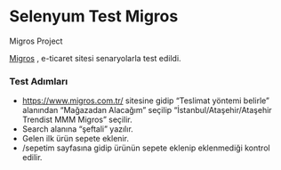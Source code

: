 # Selenyum Test Migros
 Migros Project
 

 
[Migros](https://www.migros.com.tr/) , e-ticaret sitesi  senaryolarla test edildi.

### Test Adımları

- https://www.migros.com.tr/ sitesine gidip “Teslimat yöntemi belirle” alanından “Mağazadan
Alacağım” seçilip “İstanbul/Ataşehir/Ataşehir Trendist MMM Migros” seçilir.
- Search alanına “şeftali” yazılır.
- Gelen ilk ürün sepete eklenir.
- /sepetim sayfasına gidip ürünün sepete eklenip eklenmediği kontrol edilir.


